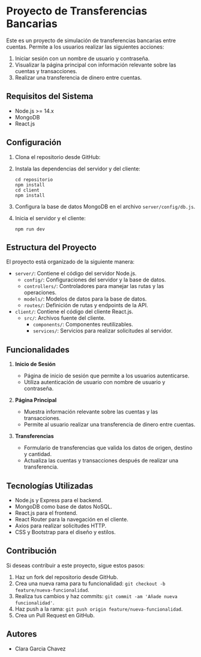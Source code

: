 # Proyecto de Transferencias Bancarias

Este es un proyecto de simulación de transferencias bancarias entre cuentas. Permite a los usuarios realizar las siguientes acciones:

1. Iniciar sesión con un nombre de usuario y contraseña.
2. Visualizar la página principal con información relevante sobre las cuentas y transacciones.
3. Realizar una transferencia de dinero entre cuentas.

## Requisitos del Sistema

- Node.js >= 14.x
- MongoDB
- React.js

## Configuración

1. Clona el repositorio desde GitHub:

2. Instala las dependencias del servidor y del cliente:

   ```
   cd repositorio
   npm install
   cd client
   npm install
   ```

3. Configura la base de datos MongoDB en el archivo `server/config/db.js`.

4. Inicia el servidor y el cliente:

   ```
   npm run dev
   ```

## Estructura del Proyecto

El proyecto está organizado de la siguiente manera:

- `server/`: Contiene el código del servidor Node.js.
  - `config/`: Configuraciones del servidor y la base de datos.
  - `controllers/`: Controladores para manejar las rutas y las operaciones.
  - `models/`: Modelos de datos para la base de datos.
  - `routes/`: Definición de rutas y endpoints de la API.
- `client/`: Contiene el código del cliente React.js.
  - `src/`: Archivos fuente del cliente.
    - `components/`: Componentes reutilizables.
    - `services/`: Servicios para realizar solicitudes al servidor.

## Funcionalidades

1. **Inicio de Sesión**
   - Página de inicio de sesión que permite a los usuarios autenticarse.
   - Utiliza autenticación de usuario con nombre de usuario y contraseña.

2. **Página Principal**
   - Muestra información relevante sobre las cuentas y las transacciones.
   - Permite al usuario realizar una transferencia de dinero entre cuentas.

3. **Transferencias**
   - Formulario de transferencias que valida los datos de origen, destino y cantidad.
   - Actualiza las cuentas y transacciones después de realizar una transferencia.

## Tecnologías Utilizadas

- Node.js y Express para el backend.
- MongoDB como base de datos NoSQL.
- React.js para el frontend.
- React Router para la navegación en el cliente.
- Axios para realizar solicitudes HTTP.
- CSS y Bootstrap para el diseño y estilos.

## Contribución

Si deseas contribuir a este proyecto, sigue estos pasos:

1. Haz un fork del repositorio desde GitHub.
2. Crea una nueva rama para tu funcionalidad: `git checkout -b feature/nueva-funcionalidad`.
3. Realiza tus cambios y haz commits: `git commit -am 'Añade nueva funcionalidad'`.
4. Haz push a la rama: `git push origin feature/nueva-funcionalidad`.
5. Crea un Pull Request en GitHub.

## Autores

- Clara Garcia Chavez
